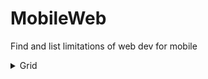 # MobileWeb
Find and list limitations of web dev for mobile

<details>
	<summary>Grid</summary>
	<details>
		<summary>Display Grid</summary>
		Put code inside window.onload to ensure it finds the html elements.

		It's possible that the javascript below the html still renders first, or asynchronously.
	</details>
</details>